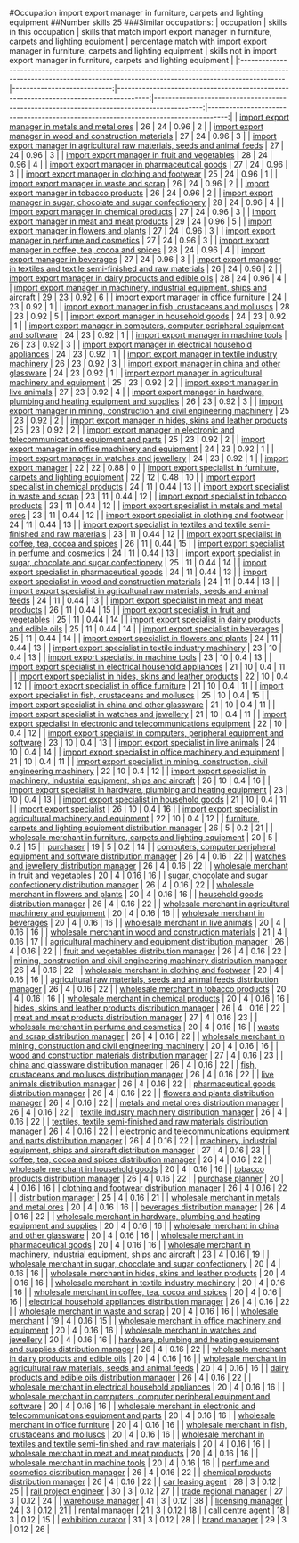 #Occupation import export manager in furniture, carpets and lighting equipment
##Number skills 25
###Similar occupations:
| occupation                                                                                                                                                              |   skills in this occupation |   skills that match import export manager in furniture, carpets and lighting equipment |   percentage match with import export manager in furniture, carpets and lighting equipment |   skills not in import export manager in furniture, carpets and lighting equipment |
|:------------------------------------------------------------------------------------------------------------------------------------------------------------------------|----------------------------:|---------------------------------------------------------------------------------------:|-------------------------------------------------------------------------------------------:|-----------------------------------------------------------------------------------:|
| [import export manager in metals and metal ores](import_export_manager_in_metals_and_metal_ores.md)                                                                     |                          26 |                                                                                     24 |                                                                                       0.96 |                                                                                  2 |
| [import export manager in wood and construction materials](import_export_manager_in_wood_and_construction_materials.md)                                                 |                          27 |                                                                                     24 |                                                                                       0.96 |                                                                                  3 |
| [import export manager in agricultural raw materials, seeds and animal feeds](import_export_manager_in_agricultural_raw_materials,_seeds_and_animal_feeds.md)           |                          27 |                                                                                     24 |                                                                                       0.96 |                                                                                  3 |
| [import export manager in fruit and vegetables](import_export_manager_in_fruit_and_vegetables.md)                                                                       |                          28 |                                                                                     24 |                                                                                       0.96 |                                                                                  4 |
| [import export manager in pharmaceutical goods](import_export_manager_in_pharmaceutical_goods.md)                                                                       |                          27 |                                                                                     24 |                                                                                       0.96 |                                                                                  3 |
| [import export manager in clothing and footwear](import_export_manager_in_clothing_and_footwear.md)                                                                     |                          25 |                                                                                     24 |                                                                                       0.96 |                                                                                  1 |
| [import export manager in waste and scrap](import_export_manager_in_waste_and_scrap.md)                                                                                 |                          26 |                                                                                     24 |                                                                                       0.96 |                                                                                  2 |
| [import export manager in tobacco products](import_export_manager_in_tobacco_products.md)                                                                               |                          26 |                                                                                     24 |                                                                                       0.96 |                                                                                  2 |
| [import export manager in sugar, chocolate and sugar confectionery](import_export_manager_in_sugar,_chocolate_and_sugar_confectionery.md)                               |                          28 |                                                                                     24 |                                                                                       0.96 |                                                                                  4 |
| [import export manager in chemical products](import_export_manager_in_chemical_products.md)                                                                             |                          27 |                                                                                     24 |                                                                                       0.96 |                                                                                  3 |
| [import export manager in meat and meat products](import_export_manager_in_meat_and_meat_products.md)                                                                   |                          29 |                                                                                     24 |                                                                                       0.96 |                                                                                  5 |
| [import export manager in flowers and plants](import_export_manager_in_flowers_and_plants.md)                                                                           |                          27 |                                                                                     24 |                                                                                       0.96 |                                                                                  3 |
| [import export manager in perfume and cosmetics](import_export_manager_in_perfume_and_cosmetics.md)                                                                     |                          27 |                                                                                     24 |                                                                                       0.96 |                                                                                  3 |
| [import export manager in coffee, tea, cocoa and spices](import_export_manager_in_coffee,_tea,_cocoa_and_spices.md)                                                     |                          28 |                                                                                     24 |                                                                                       0.96 |                                                                                  4 |
| [import export manager in beverages](import_export_manager_in_beverages.md)                                                                                             |                          27 |                                                                                     24 |                                                                                       0.96 |                                                                                  3 |
| [import export manager in textiles and textile semi-finished and raw materials](import_export_manager_in_textiles_and_textile_semi-finished_and_raw_materials.md)       |                          26 |                                                                                     24 |                                                                                       0.96 |                                                                                  2 |
| [import export manager in dairy products and edible oils](import_export_manager_in_dairy_products_and_edible_oils.md)                                                   |                          28 |                                                                                     24 |                                                                                       0.96 |                                                                                  4 |
| [import export manager in machinery, industrial equipment, ships and aircraft](import_export_manager_in_machinery,_industrial_equipment,_ships_and_aircraft.md)         |                          29 |                                                                                     23 |                                                                                       0.92 |                                                                                  6 |
| [import export manager in office furniture](import_export_manager_in_office_furniture.md)                                                                               |                          24 |                                                                                     23 |                                                                                       0.92 |                                                                                  1 |
| [import export manager in fish, crustaceans and molluscs](import_export_manager_in_fish,_crustaceans_and_molluscs.md)                                                   |                          28 |                                                                                     23 |                                                                                       0.92 |                                                                                  5 |
| [import export manager in household goods](import_export_manager_in_household_goods.md)                                                                                 |                          24 |                                                                                     23 |                                                                                       0.92 |                                                                                  1 |
| [import export manager in computers, computer peripheral equipment and software](import_export_manager_in_computers,_computer_peripheral_equipment_and_software.md)     |                          24 |                                                                                     23 |                                                                                       0.92 |                                                                                  1 |
| [import export manager in machine tools](import_export_manager_in_machine_tools.md)                                                                                     |                          26 |                                                                                     23 |                                                                                       0.92 |                                                                                  3 |
| [import export manager in electrical household appliances](import_export_manager_in_electrical_household_appliances.md)                                                 |                          24 |                                                                                     23 |                                                                                       0.92 |                                                                                  1 |
| [import export manager in textile industry machinery](import_export_manager_in_textile_industry_machinery.md)                                                           |                          26 |                                                                                     23 |                                                                                       0.92 |                                                                                  3 |
| [import export manager in china and other glassware](import_export_manager_in_china_and_other_glassware.md)                                                             |                          24 |                                                                                     23 |                                                                                       0.92 |                                                                                  1 |
| [import export manager in agricultural machinery and equipment](import_export_manager_in_agricultural_machinery_and_equipment.md)                                       |                          25 |                                                                                     23 |                                                                                       0.92 |                                                                                  2 |
| [import export manager in live animals](import_export_manager_in_live_animals.md)                                                                                       |                          27 |                                                                                     23 |                                                                                       0.92 |                                                                                  4 |
| [import export manager in hardware, plumbing and heating equipment and supplies](import_export_manager_in_hardware,_plumbing_and_heating_equipment_and_supplies.md)     |                          26 |                                                                                     23 |                                                                                       0.92 |                                                                                  3 |
| [import export manager in mining, construction and civil engineering machinery](import_export_manager_in_mining,_construction_and_civil_engineering_machinery.md)       |                          25 |                                                                                     23 |                                                                                       0.92 |                                                                                  2 |
| [import export manager in hides, skins and leather products](import_export_manager_in_hides,_skins_and_leather_products.md)                                             |                          25 |                                                                                     23 |                                                                                       0.92 |                                                                                  2 |
| [import export manager in electronic and telecommunications equipment and parts](import_export_manager_in_electronic_and_telecommunications_equipment_and_parts.md)     |                          25 |                                                                                     23 |                                                                                       0.92 |                                                                                  2 |
| [import export manager in office machinery and equipment](import_export_manager_in_office_machinery_and_equipment.md)                                                   |                          24 |                                                                                     23 |                                                                                       0.92 |                                                                                  1 |
| [import export manager in watches and jewellery](import_export_manager_in_watches_and_jewellery.md)                                                                     |                          24 |                                                                                     23 |                                                                                       0.92 |                                                                                  1 |
| [import export manager](import_export_manager.md)                                                                                                                       |                          22 |                                                                                     22 |                                                                                       0.88 |                                                                                  0 |
| [import export specialist in furniture, carpets and lighting equipment](import_export_specialist_in_furniture,_carpets_and_lighting_equipment.md)                       |                          22 |                                                                                     12 |                                                                                       0.48 |                                                                                 10 |
| [import export specialist in chemical products](import_export_specialist_in_chemical_products.md)                                                                       |                          24 |                                                                                     11 |                                                                                       0.44 |                                                                                 13 |
| [import export specialist in waste and scrap](import_export_specialist_in_waste_and_scrap.md)                                                                           |                          23 |                                                                                     11 |                                                                                       0.44 |                                                                                 12 |
| [import export specialist in tobacco products](import_export_specialist_in_tobacco_products.md)                                                                         |                          23 |                                                                                     11 |                                                                                       0.44 |                                                                                 12 |
| [import export specialist in metals and metal ores](import_export_specialist_in_metals_and_metal_ores.md)                                                               |                          23 |                                                                                     11 |                                                                                       0.44 |                                                                                 12 |
| [import export specialist in clothing and footwear](import_export_specialist_in_clothing_and_footwear.md)                                                               |                          24 |                                                                                     11 |                                                                                       0.44 |                                                                                 13 |
| [import export specialist in textiles and textile semi-finished and raw materials](import_export_specialist_in_textiles_and_textile_semi-finished_and_raw_materials.md) |                          23 |                                                                                     11 |                                                                                       0.44 |                                                                                 12 |
| [import export specialist in coffee, tea, cocoa and spices](import_export_specialist_in_coffee,_tea,_cocoa_and_spices.md)                                               |                          26 |                                                                                     11 |                                                                                       0.44 |                                                                                 15 |
| [import export specialist in perfume and cosmetics](import_export_specialist_in_perfume_and_cosmetics.md)                                                               |                          24 |                                                                                     11 |                                                                                       0.44 |                                                                                 13 |
| [import export specialist in sugar, chocolate and sugar confectionery](import_export_specialist_in_sugar,_chocolate_and_sugar_confectionery.md)                         |                          25 |                                                                                     11 |                                                                                       0.44 |                                                                                 14 |
| [import export specialist in pharmaceutical goods](import_export_specialist_in_pharmaceutical_goods.md)                                                                 |                          24 |                                                                                     11 |                                                                                       0.44 |                                                                                 13 |
| [import export specialist in wood and construction materials](import_export_specialist_in_wood_and_construction_materials.md)                                           |                          24 |                                                                                     11 |                                                                                       0.44 |                                                                                 13 |
| [import export specialist in agricultural raw materials, seeds and animal feeds](import_export_specialist_in_agricultural_raw_materials,_seeds_and_animal_feeds.md)     |                          24 |                                                                                     11 |                                                                                       0.44 |                                                                                 13 |
| [import export specialist in meat and meat products](import_export_specialist_in_meat_and_meat_products.md)                                                             |                          26 |                                                                                     11 |                                                                                       0.44 |                                                                                 15 |
| [import export specialist in fruit and vegetables](import_export_specialist_in_fruit_and_vegetables.md)                                                                 |                          25 |                                                                                     11 |                                                                                       0.44 |                                                                                 14 |
| [import export specialist in dairy products and edible oils](import_export_specialist_in_dairy_products_and_edible_oils.md)                                             |                          25 |                                                                                     11 |                                                                                       0.44 |                                                                                 14 |
| [import export specialist in beverages](import_export_specialist_in_beverages.md)                                                                                       |                          25 |                                                                                     11 |                                                                                       0.44 |                                                                                 14 |
| [import export specialist in flowers and plants](import_export_specialist_in_flowers_and_plants.md)                                                                     |                          24 |                                                                                     11 |                                                                                       0.44 |                                                                                 13 |
| [import export specialist in textile industry machinery](import_export_specialist_in_textile_industry_machinery.md)                                                     |                          23 |                                                                                     10 |                                                                                       0.4  |                                                                                 13 |
| [import export specialist in machine tools](import_export_specialist_in_machine_tools.md)                                                                               |                          23 |                                                                                     10 |                                                                                       0.4  |                                                                                 13 |
| [import export specialist in electrical household appliances](import_export_specialist_in_electrical_household_appliances.md)                                           |                          21 |                                                                                     10 |                                                                                       0.4  |                                                                                 11 |
| [import export specialist in hides, skins and leather products](import_export_specialist_in_hides,_skins_and_leather_products.md)                                       |                          22 |                                                                                     10 |                                                                                       0.4  |                                                                                 12 |
| [import export specialist in office furniture](import_export_specialist_in_office_furniture.md)                                                                         |                          21 |                                                                                     10 |                                                                                       0.4  |                                                                                 11 |
| [import export specialist in  fish, crustaceans and molluscs](import_export_specialist_in__fish,_crustaceans_and_molluscs.md)                                           |                          25 |                                                                                     10 |                                                                                       0.4  |                                                                                 15 |
| [import export specialist in china and other glassware](import_export_specialist_in_china_and_other_glassware.md)                                                       |                          21 |                                                                                     10 |                                                                                       0.4  |                                                                                 11 |
| [import export specialist in watches and jewellery](import_export_specialist_in_watches_and_jewellery.md)                                                               |                          21 |                                                                                     10 |                                                                                       0.4  |                                                                                 11 |
| [import export specialist in electronic and telecommunications equipment](import_export_specialist_in_electronic_and_telecommunications_equipment.md)                   |                          22 |                                                                                     10 |                                                                                       0.4  |                                                                                 12 |
| [import export specialist in computers, peripheral equipment and software](import_export_specialist_in_computers,_peripheral_equipment_and_software.md)                 |                          23 |                                                                                     10 |                                                                                       0.4  |                                                                                 13 |
| [import export specialist in live animals](import_export_specialist_in_live_animals.md)                                                                                 |                          24 |                                                                                     10 |                                                                                       0.4  |                                                                                 14 |
| [import export specialist in office machinery and equipment](import_export_specialist_in_office_machinery_and_equipment.md)                                             |                          21 |                                                                                     10 |                                                                                       0.4  |                                                                                 11 |
| [import export specialist in mining, construction, civil engineering machinery](import_export_specialist_in_mining,_construction,_civil_engineering_machinery.md)       |                          22 |                                                                                     10 |                                                                                       0.4  |                                                                                 12 |
| [import export specialist in machinery, industrial equipment, ships and aircraft](import_export_specialist_in_machinery,_industrial_equipment,_ships_and_aircraft.md)   |                          26 |                                                                                     10 |                                                                                       0.4  |                                                                                 16 |
| [import export specialist in hardware, plumbing and heating equipment](import_export_specialist_in_hardware,_plumbing_and_heating_equipment.md)                         |                          23 |                                                                                     10 |                                                                                       0.4  |                                                                                 13 |
| [import export specialist in household goods](import_export_specialist_in_household_goods.md)                                                                           |                          21 |                                                                                     10 |                                                                                       0.4  |                                                                                 11 |
| [import export specialist](import_export_specialist.md)                                                                                                                 |                          26 |                                                                                     10 |                                                                                       0.4  |                                                                                 16 |
| [import export specialist in agricultural machinery and equipment](import_export_specialist_in_agricultural_machinery_and_equipment.md)                                 |                          22 |                                                                                     10 |                                                                                       0.4  |                                                                                 12 |
| [furniture, carpets and lighting equipment distribution manager](furniture,_carpets_and_lighting_equipment_distribution_manager.md)                                     |                          26 |                                                                                      5 |                                                                                       0.2  |                                                                                 21 |
| [wholesale merchant in furniture, carpets and lighting equipment](wholesale_merchant_in_furniture,_carpets_and_lighting_equipment.md)                                   |                          20 |                                                                                      5 |                                                                                       0.2  |                                                                                 15 |
| [purchaser](purchaser.md)                                                                                                                                               |                          19 |                                                                                      5 |                                                                                       0.2  |                                                                                 14 |
| [computers, computer peripheral equipment and software distribution manager](computers,_computer_peripheral_equipment_and_software_distribution_manager.md)             |                          26 |                                                                                      4 |                                                                                       0.16 |                                                                                 22 |
| [watches and jewellery distribution manager](watches_and_jewellery_distribution_manager.md)                                                                             |                          26 |                                                                                      4 |                                                                                       0.16 |                                                                                 22 |
| [wholesale merchant in fruit and vegetables](wholesale_merchant_in_fruit_and_vegetables.md)                                                                             |                          20 |                                                                                      4 |                                                                                       0.16 |                                                                                 16 |
| [sugar, chocolate and sugar confectionery distribution manager](sugar,_chocolate_and_sugar_confectionery_distribution_manager.md)                                       |                          26 |                                                                                      4 |                                                                                       0.16 |                                                                                 22 |
| [wholesale merchant in flowers and plants](wholesale_merchant_in_flowers_and_plants.md)                                                                                 |                          20 |                                                                                      4 |                                                                                       0.16 |                                                                                 16 |
| [household goods distribution manager](household_goods_distribution_manager.md)                                                                                         |                          26 |                                                                                      4 |                                                                                       0.16 |                                                                                 22 |
| [wholesale merchant in agricultural machinery and equipment](wholesale_merchant_in_agricultural_machinery_and_equipment.md)                                             |                          20 |                                                                                      4 |                                                                                       0.16 |                                                                                 16 |
| [wholesale merchant in beverages](wholesale_merchant_in_beverages.md)                                                                                                   |                          20 |                                                                                      4 |                                                                                       0.16 |                                                                                 16 |
| [wholesale merchant in live animals](wholesale_merchant_in_live_animals.md)                                                                                             |                          20 |                                                                                      4 |                                                                                       0.16 |                                                                                 16 |
| [wholesale merchant in wood and construction materials](wholesale_merchant_in_wood_and_construction_materials.md)                                                       |                          21 |                                                                                      4 |                                                                                       0.16 |                                                                                 17 |
| [agricultural machinery and equipment distribution manager](agricultural_machinery_and_equipment_distribution_manager.md)                                               |                          26 |                                                                                      4 |                                                                                       0.16 |                                                                                 22 |
| [fruit and vegetables distribution manager](fruit_and_vegetables_distribution_manager.md)                                                                               |                          26 |                                                                                      4 |                                                                                       0.16 |                                                                                 22 |
| [mining, construction and civil engineering machinery distribution manager](mining,_construction_and_civil_engineering_machinery_distribution_manager.md)               |                          26 |                                                                                      4 |                                                                                       0.16 |                                                                                 22 |
| [wholesale merchant in clothing and footwear](wholesale_merchant_in_clothing_and_footwear.md)                                                                           |                          20 |                                                                                      4 |                                                                                       0.16 |                                                                                 16 |
| [agricultural raw materials, seeds and animal feeds distribution manager](agricultural_raw_materials,_seeds_and_animal_feeds_distribution_manager.md)                   |                          26 |                                                                                      4 |                                                                                       0.16 |                                                                                 22 |
| [wholesale merchant in tobacco products](wholesale_merchant_in_tobacco_products.md)                                                                                     |                          20 |                                                                                      4 |                                                                                       0.16 |                                                                                 16 |
| [wholesale merchant in chemical products](wholesale_merchant_in_chemical_products.md)                                                                                   |                          20 |                                                                                      4 |                                                                                       0.16 |                                                                                 16 |
| [hides, skins and leather products distribution manager](hides,_skins_and_leather_products_distribution_manager.md)                                                     |                          26 |                                                                                      4 |                                                                                       0.16 |                                                                                 22 |
| [meat and meat products distribution manager](meat_and_meat_products_distribution_manager.md)                                                                           |                          27 |                                                                                      4 |                                                                                       0.16 |                                                                                 23 |
| [wholesale merchant in perfume and cosmetics](wholesale_merchant_in_perfume_and_cosmetics.md)                                                                           |                          20 |                                                                                      4 |                                                                                       0.16 |                                                                                 16 |
| [waste and scrap distribution manager](waste_and_scrap_distribution_manager.md)                                                                                         |                          26 |                                                                                      4 |                                                                                       0.16 |                                                                                 22 |
| [wholesale merchant in mining, construction and civil engineering machinery](wholesale_merchant_in_mining,_construction_and_civil_engineering_machinery.md)             |                          20 |                                                                                      4 |                                                                                       0.16 |                                                                                 16 |
| [wood and construction materials distribution manager](wood_and_construction_materials_distribution_manager.md)                                                         |                          27 |                                                                                      4 |                                                                                       0.16 |                                                                                 23 |
| [china and glassware distribution manager](china_and_glassware_distribution_manager.md)                                                                                 |                          26 |                                                                                      4 |                                                                                       0.16 |                                                                                 22 |
| [fish, crustaceans and molluscs distribution manager](fish,_crustaceans_and_molluscs_distribution_manager.md)                                                           |                          26 |                                                                                      4 |                                                                                       0.16 |                                                                                 22 |
| [live animals distribution manager](live_animals_distribution_manager.md)                                                                                               |                          26 |                                                                                      4 |                                                                                       0.16 |                                                                                 22 |
| [pharmaceutical goods distribution manager](pharmaceutical_goods_distribution_manager.md)                                                                               |                          26 |                                                                                      4 |                                                                                       0.16 |                                                                                 22 |
| [flowers and plants distribution manager](flowers_and_plants_distribution_manager.md)                                                                                   |                          26 |                                                                                      4 |                                                                                       0.16 |                                                                                 22 |
| [metals and metal ores distribution manager](metals_and_metal_ores_distribution_manager.md)                                                                             |                          26 |                                                                                      4 |                                                                                       0.16 |                                                                                 22 |
| [textile industry machinery distribution manager](textile_industry_machinery_distribution_manager.md)                                                                   |                          26 |                                                                                      4 |                                                                                       0.16 |                                                                                 22 |
| [textiles, textile semi-finished and raw materials distribution manager](textiles,_textile_semi-finished_and_raw_materials_distribution_manager.md)                     |                          26 |                                                                                      4 |                                                                                       0.16 |                                                                                 22 |
| [electronic and telecommunications equipment and parts distribution manager](electronic_and_telecommunications_equipment_and_parts_distribution_manager.md)             |                          26 |                                                                                      4 |                                                                                       0.16 |                                                                                 22 |
| [machinery, industrial equipment, ships and aircraft distribution manager](machinery,_industrial_equipment,_ships_and_aircraft_distribution_manager.md)                 |                          27 |                                                                                      4 |                                                                                       0.16 |                                                                                 23 |
| [coffee, tea, cocoa and spices distribution manager](coffee,_tea,_cocoa_and_spices_distribution_manager.md)                                                             |                          26 |                                                                                      4 |                                                                                       0.16 |                                                                                 22 |
| [wholesale merchant in household goods](wholesale_merchant_in_household_goods.md)                                                                                       |                          20 |                                                                                      4 |                                                                                       0.16 |                                                                                 16 |
| [tobacco products distribution manager](tobacco_products_distribution_manager.md)                                                                                       |                          26 |                                                                                      4 |                                                                                       0.16 |                                                                                 22 |
| [purchase planner](purchase_planner.md)                                                                                                                                 |                          20 |                                                                                      4 |                                                                                       0.16 |                                                                                 16 |
| [clothing and footwear distribution manager](clothing_and_footwear_distribution_manager.md)                                                                             |                          26 |                                                                                      4 |                                                                                       0.16 |                                                                                 22 |
| [distribution manager](distribution_manager.md)                                                                                                                         |                          25 |                                                                                      4 |                                                                                       0.16 |                                                                                 21 |
| [wholesale merchant in metals and metal ores](wholesale_merchant_in_metals_and_metal_ores.md)                                                                           |                          20 |                                                                                      4 |                                                                                       0.16 |                                                                                 16 |
| [beverages distribution manager](beverages_distribution_manager.md)                                                                                                     |                          26 |                                                                                      4 |                                                                                       0.16 |                                                                                 22 |
| [wholesale merchant in hardware, plumbing and heating equipment and supplies](wholesale_merchant_in_hardware,_plumbing_and_heating_equipment_and_supplies.md)           |                          20 |                                                                                      4 |                                                                                       0.16 |                                                                                 16 |
| [wholesale merchant in china and other glassware](wholesale_merchant_in_china_and_other_glassware.md)                                                                   |                          20 |                                                                                      4 |                                                                                       0.16 |                                                                                 16 |
| [wholesale merchant in pharmaceutical goods](wholesale_merchant_in_pharmaceutical_goods.md)                                                                             |                          20 |                                                                                      4 |                                                                                       0.16 |                                                                                 16 |
| [wholesale merchant in machinery, industrial equipment, ships and aircraft](wholesale_merchant_in_machinery,_industrial_equipment,_ships_and_aircraft.md)               |                          23 |                                                                                      4 |                                                                                       0.16 |                                                                                 19 |
| [wholesale merchant in sugar, chocolate and sugar confectionery](wholesale_merchant_in_sugar,_chocolate_and_sugar_confectionery.md)                                     |                          20 |                                                                                      4 |                                                                                       0.16 |                                                                                 16 |
| [wholesale merchant in hides, skins and leather products](wholesale_merchant_in_hides,_skins_and_leather_products.md)                                                   |                          20 |                                                                                      4 |                                                                                       0.16 |                                                                                 16 |
| [wholesale merchant in textile industry machinery](wholesale_merchant_in_textile_industry_machinery.md)                                                                 |                          20 |                                                                                      4 |                                                                                       0.16 |                                                                                 16 |
| [wholesale merchant in coffee, tea, cocoa and spices](wholesale_merchant_in_coffee,_tea,_cocoa_and_spices.md)                                                           |                          20 |                                                                                      4 |                                                                                       0.16 |                                                                                 16 |
| [electrical household appliances distribution manager](electrical_household_appliances_distribution_manager.md)                                                         |                          26 |                                                                                      4 |                                                                                       0.16 |                                                                                 22 |
| [wholesale merchant in waste and scrap](wholesale_merchant_in_waste_and_scrap.md)                                                                                       |                          20 |                                                                                      4 |                                                                                       0.16 |                                                                                 16 |
| [wholesale merchant](wholesale_merchant.md)                                                                                                                             |                          19 |                                                                                      4 |                                                                                       0.16 |                                                                                 15 |
| [wholesale merchant in office machinery and equipment](wholesale_merchant_in_office_machinery_and_equipment.md)                                                         |                          20 |                                                                                      4 |                                                                                       0.16 |                                                                                 16 |
| [wholesale merchant in watches and jewellery](wholesale_merchant_in_watches_and_jewellery.md)                                                                           |                          20 |                                                                                      4 |                                                                                       0.16 |                                                                                 16 |
| [hardware, plumbing and heating equipment and supplies distribution manager](hardware,_plumbing_and_heating_equipment_and_supplies_distribution_manager.md)             |                          26 |                                                                                      4 |                                                                                       0.16 |                                                                                 22 |
| [wholesale merchant in dairy products and edible oils](wholesale_merchant_in_dairy_products_and_edible_oils.md)                                                         |                          20 |                                                                                      4 |                                                                                       0.16 |                                                                                 16 |
| [wholesale merchant in agricultural raw materials, seeds and animal feeds](wholesale_merchant_in_agricultural_raw_materials,_seeds_and_animal_feeds.md)                 |                          20 |                                                                                      4 |                                                                                       0.16 |                                                                                 16 |
| [dairy products and edible oils distribution manager](dairy_products_and_edible_oils_distribution_manager.md)                                                           |                          26 |                                                                                      4 |                                                                                       0.16 |                                                                                 22 |
| [wholesale merchant in electrical household appliances](wholesale_merchant_in_electrical_household_appliances.md)                                                       |                          20 |                                                                                      4 |                                                                                       0.16 |                                                                                 16 |
| [wholesale merchant in computers, computer peripheral equipment and software](wholesale_merchant_in_computers,_computer_peripheral_equipment_and_software.md)           |                          20 |                                                                                      4 |                                                                                       0.16 |                                                                                 16 |
| [wholesale merchant in electronic and telecommunications equipment and parts](wholesale_merchant_in_electronic_and_telecommunications_equipment_and_parts.md)           |                          20 |                                                                                      4 |                                                                                       0.16 |                                                                                 16 |
| [wholesale merchant in office furniture](wholesale_merchant_in_office_furniture.md)                                                                                     |                          20 |                                                                                      4 |                                                                                       0.16 |                                                                                 16 |
| [wholesale merchant in fish, crustaceans and molluscs](wholesale_merchant_in_fish,_crustaceans_and_molluscs.md)                                                         |                          20 |                                                                                      4 |                                                                                       0.16 |                                                                                 16 |
| [wholesale merchant in textiles and textile semi-finished and raw materials](wholesale_merchant_in_textiles_and_textile_semi-finished_and_raw_materials.md)             |                          20 |                                                                                      4 |                                                                                       0.16 |                                                                                 16 |
| [wholesale merchant in meat and meat products](wholesale_merchant_in_meat_and_meat_products.md)                                                                         |                          20 |                                                                                      4 |                                                                                       0.16 |                                                                                 16 |
| [wholesale merchant in machine tools](wholesale_merchant_in_machine_tools.md)                                                                                           |                          20 |                                                                                      4 |                                                                                       0.16 |                                                                                 16 |
| [perfume and cosmetics distribution manager](perfume_and_cosmetics_distribution_manager.md)                                                                             |                          26 |                                                                                      4 |                                                                                       0.16 |                                                                                 22 |
| [chemical products distribution manager](chemical_products_distribution_manager.md)                                                                                     |                          26 |                                                                                      4 |                                                                                       0.16 |                                                                                 22 |
| [car leasing agent](car_leasing_agent.md)                                                                                                                               |                          28 |                                                                                      3 |                                                                                       0.12 |                                                                                 25 |
| [rail project engineer](rail_project_engineer.md)                                                                                                                       |                          30 |                                                                                      3 |                                                                                       0.12 |                                                                                 27 |
| [trade regional manager](trade_regional_manager.md)                                                                                                                     |                          27 |                                                                                      3 |                                                                                       0.12 |                                                                                 24 |
| [warehouse manager](warehouse_manager.md)                                                                                                                               |                          41 |                                                                                      3 |                                                                                       0.12 |                                                                                 38 |
| [licensing manager](licensing_manager.md)                                                                                                                               |                          24 |                                                                                      3 |                                                                                       0.12 |                                                                                 21 |
| [rental manager](rental_manager.md)                                                                                                                                     |                          21 |                                                                                      3 |                                                                                       0.12 |                                                                                 18 |
| [call centre agent](call_centre_agent.md)                                                                                                                               |                          18 |                                                                                      3 |                                                                                       0.12 |                                                                                 15 |
| [exhibition curator](exhibition_curator.md)                                                                                                                             |                          31 |                                                                                      3 |                                                                                       0.12 |                                                                                 28 |
| [brand manager](brand_manager.md)                                                                                                                                       |                          29 |                                                                                      3 |                                                                                       0.12 |                                                                                 26 |

